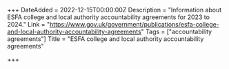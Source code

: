 +++
DateAdded = 2022-12-15T00:00:00Z
Description = "Information about ESFA college and local authority accountability agreements for 2023 to 2024."
Link = "https://www.gov.uk/government/publications/esfa-college-and-local-authority-accountability-agreements"
Tags = ["accountability agreements"]
Title = "ESFA college and local authority accountability agreements"

+++
